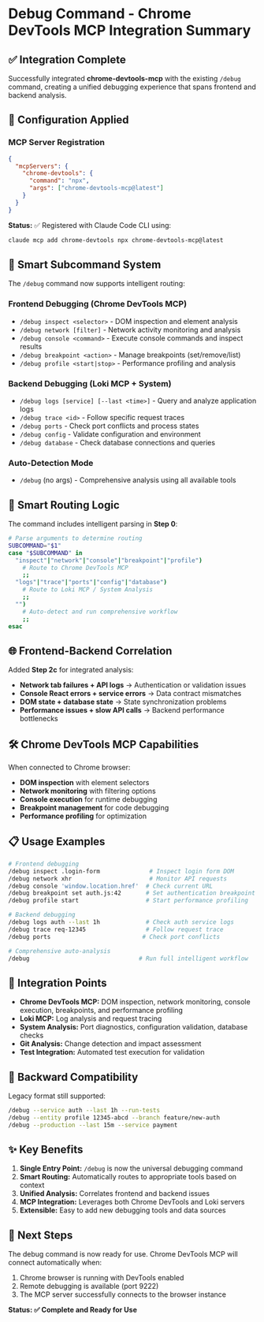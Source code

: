 # Debug Command - Chrome DevTools MCP Integration Summary

## ✅ Integration Complete

Successfully integrated **chrome-devtools-mcp** with the existing `/debug` command, creating a unified debugging experience that spans frontend and backend analysis.

## 🔧 Configuration Applied

### MCP Server Registration
```json
{
  "mcpServers": {
    "chrome-devtools": {
      "command": "npx",
      "args": ["chrome-devtools-mcp@latest"]
    }
  }
}
```

**Status:** ✅ Registered with Claude Code CLI using:
```bash
claude mcp add chrome-devtools npx chrome-devtools-mcp@latest
```

## 🎯 Smart Subcommand System

The `/debug` command now supports intelligent routing:

### **Frontend Debugging (Chrome DevTools MCP)**
- `/debug inspect <selector>` - DOM inspection and element analysis
- `/debug network [filter]` - Network activity monitoring and analysis
- `/debug console <command>` - Execute console commands and inspect results
- `/debug breakpoint <action>` - Manage breakpoints (set/remove/list)
- `/debug profile <start|stop>` - Performance profiling and analysis

### **Backend Debugging (Loki MCP + System)**
- `/debug logs [service] [--last <time>]` - Query and analyze application logs
- `/debug trace <id>` - Follow specific request traces
- `/debug ports` - Check port conflicts and process states
- `/debug config` - Validate configuration and environment
- `/debug database` - Check database connections and queries

### **Auto-Detection Mode**
- `/debug` (no args) - Comprehensive analysis using all available tools

## 🔀 Smart Routing Logic

The command includes intelligent parsing in **Step 0**:

```bash
# Parse arguments to determine routing
SUBCOMMAND="$1"
case "$SUBCOMMAND" in
  "inspect"|"network"|"console"|"breakpoint"|"profile")
    # Route to Chrome DevTools MCP
    ;;
  "logs"|"trace"|"ports"|"config"|"database")
    # Route to Loki MCP / System Analysis
    ;;
  "")
    # Auto-detect and run comprehensive workflow
    ;;
esac
```

## 🌐 Frontend-Backend Correlation

Added **Step 2c** for integrated analysis:
- **Network tab failures + API logs** → Authentication or validation issues
- **Console React errors + service errors** → Data contract mismatches
- **DOM state + database state** → State synchronization problems
- **Performance issues + slow API calls** → Backend performance bottlenecks

## 🛠️ Chrome DevTools MCP Capabilities

When connected to Chrome browser:
- **DOM inspection** with element selectors
- **Network monitoring** with filtering options
- **Console execution** for runtime debugging
- **Breakpoint management** for code debugging
- **Performance profiling** for optimization

## 📋 Usage Examples

```bash
# Frontend debugging
/debug inspect .login-form              # Inspect login form DOM
/debug network xhr                      # Monitor API requests
/debug console 'window.location.href'  # Check current URL
/debug breakpoint set auth.js:42       # Set authentication breakpoint
/debug profile start                   # Start performance profiling

# Backend debugging
/debug logs auth --last 1h             # Check auth service logs
/debug trace req-12345                 # Follow request trace
/debug ports                          # Check port conflicts

# Comprehensive auto-analysis
/debug                               # Run full intelligent workflow
```

## 🔗 Integration Points

- **Chrome DevTools MCP:** DOM inspection, network monitoring, console execution, breakpoints, and performance profiling
- **Loki MCP:** Log analysis and request tracing
- **System Analysis:** Port diagnostics, configuration validation, database checks
- **Git Analysis:** Change detection and impact assessment
- **Test Integration:** Automated test execution for validation

## 🎯 Backward Compatibility

Legacy format still supported:
```bash
/debug --service auth --last 1h --run-tests
/debug --entity profile 12345-abcd --branch feature/new-auth
/debug --production --last 15m --service payment
```

## ✨ Key Benefits

1. **Single Entry Point:** `/debug` is now the universal debugging command
2. **Smart Routing:** Automatically routes to appropriate tools based on context
3. **Unified Analysis:** Correlates frontend and backend issues
4. **MCP Integration:** Leverages both Chrome DevTools and Loki servers
5. **Extensible:** Easy to add new debugging tools and data sources

## 🚀 Next Steps

The debug command is now ready for use. Chrome DevTools MCP will connect automatically when:
1. Chrome browser is running with DevTools enabled
2. Remote debugging is available (port 9222)
3. The MCP server successfully connects to the browser instance

**Status: ✅ Complete and Ready for Use**